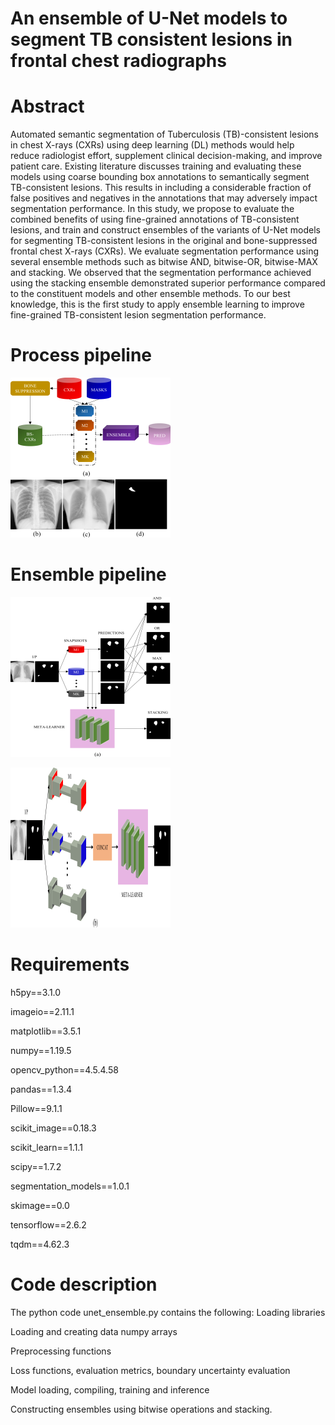 # An ensemble of U-Net models to segment TB consistent lesions in frontal chest radiographs

# Abstract
Automated semantic segmentation of Tuberculosis (TB)-consistent lesions in chest X-rays (CXRs) using deep learning (DL) methods would help reduce radiologist effort, supplement clinical decision-making, and improve patient care. Existing literature discusses training and evaluating these models using coarse bounding box annotations to semantically segment TB-consistent lesions. This results in including a considerable fraction of false positives and negatives in the annotations that may adversely impact segmentation performance. In this study, we propose to evaluate the combined benefits of using fine-grained annotations of TB-consistent lesions, and train and construct ensembles of the variants of U-Net models for segmenting TB-consistent lesions in the original and bone-suppressed frontal chest X-rays (CXRs). We evaluate segmentation performance using several ensemble methods such as bitwise AND, bitwise-OR, bitwise-MAX and stacking. We observed that the segmentation performance achieved using the stacking ensemble demonstrated superior performance compared to the constituent models and other ensemble methods. To our best knowledge, this is the first study to apply ensemble learning to improve fine-grained TB-consistent lesion segmentation performance.  

# Process pipeline

![Process pipeline](figure_1.png)


# Ensemble pipeline

![Ensemble pipeline](figure_4a.png)

![Stacking pipeline](figure_4b.png)


# Requirements
h5py==3.1.0

imageio==2.11.1

matplotlib==3.5.1

numpy==1.19.5

opencv_python==4.5.4.58

pandas==1.3.4

Pillow==9.1.1

scikit_image==0.18.3

scikit_learn==1.1.1

scipy==1.7.2

segmentation_models==1.0.1

skimage==0.0

tensorflow==2.6.2

tqdm==4.62.3


# Code description
The python code unet_ensemble.py contains the following:
Loading libraries

Loading and creating data numpy arrays

Preprocessing functions

Loss functions, evaluation metrics, boundary uncertainty evaluation

Model loading, compiling, training and inference

Constructing ensembles using bitwise operations and stacking. 


